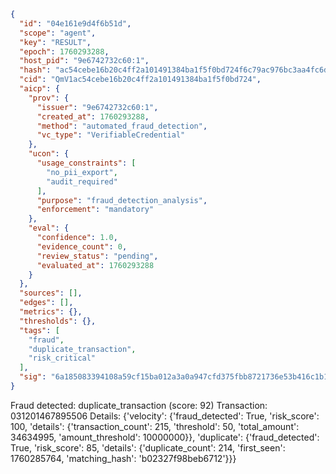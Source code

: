 ```json
{
  "id": "04e161e9d4f6b51d",
  "scope": "agent",
  "key": "RESULT",
  "epoch": 1760293288,
  "host_pid": "9e6742732c60:1",
  "hash": "ac54cebe16b20c4ff2a101491384ba1f5f0bd724f6c79ac976bc3aa4fc6d17e2",
  "cid": "QmV1ac54cebe16b20c4ff2a101491384ba1f5f0bd724",
  "aicp": {
    "prov": {
      "issuer": "9e6742732c60:1",
      "created_at": 1760293288,
      "method": "automated_fraud_detection",
      "vc_type": "VerifiableCredential"
    },
    "ucon": {
      "usage_constraints": [
        "no_pii_export",
        "audit_required"
      ],
      "purpose": "fraud_detection_analysis",
      "enforcement": "mandatory"
    },
    "eval": {
      "confidence": 1.0,
      "evidence_count": 0,
      "review_status": "pending",
      "evaluated_at": 1760293288
    }
  },
  "sources": [],
  "edges": [],
  "metrics": {},
  "thresholds": {},
  "tags": [
    "fraud",
    "duplicate_transaction",
    "risk_critical"
  ],
  "sig": "6a185083394108a59cf15ba012a3a0a947cfd375fbb8721736e53b416c1b1531"
}
```

Fraud detected: duplicate_transaction (score: 92)
Transaction: 031201467895506
Details: {'velocity': {'fraud_detected': True, 'risk_score': 100, 'details': {'transaction_count': 215, 'threshold': 50, 'total_amount': 34634995, 'amount_threshold': 10000000}}, 'duplicate': {'fraud_detected': True, 'risk_score': 85, 'details': {'duplicate_count': 214, 'first_seen': 1760285764, 'matching_hash': 'b02327f98beb6712'}}}